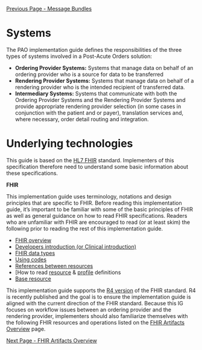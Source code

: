 [Previous Page - Message Bundles](message_bundles.html)

# Systems
The PAO implementation guide defines the responsibilities of the three types of systems involved in a Post-Acute Orders solution:
* **Ordering Provider Systems:**  Systems that manage data on behalf of an ordering provider who is a source for data to be transferred
* **Rendering Provider Systems:**  Systems that manage data on behalf of a rendering provider who is the intended recipient of transferred data.
* **Intermediary Systems:** Systems that communicate with both the Ordering Provider Systems and the Rendering Provider Systems and provide appropriate rendering provider selection (in some cases in conjunction with the patient and or payer), translation services and, where necessary, order detail routing and integration.

# Underlying technologies
This guide is based on the [HL7 FHIR](http://http://www.hl7.org/implement/standards/product_brief.cfm?product_id=491) standard. Implementers of this specification therefore need to understand some basic information about these specifications.

**FHIR**

This implementation guide uses terminology, notations and design principles that are specific to FHIR. Before reading this implementation guide, it’s important to be familiar with some of the basic principles of FHIR as well as general guidance on how to read FHIR specifications. Readers who are unfamiliar with FHIR are encouraged to read (or at least skim) the following prior to reading the rest of this implementation guide.

* 	[FHIR overview](http://www.hl7.org/fhir/overview.html)
* 	[Developers introduction (or Clinical introduction)](http://www.hl7.org/fhir/overview-dev.html)
* 	[FHIR data types](http://www.hl7.org/fhir/datatypes.html)
* 	[Using codes](http://www.hl7.org/fhir/codesystem.html)
* 	[References between resources](http://www.hl7.org/fhir/references.html)
* 	[How to read [resource](http://www.hl7.org/fhir/resourcelist.html) & [profile](http://www.hl7.org/fhir/profiling.html) definitions
* 	[Base resource](http://www.hl7.org/fhir/STU3/resource.html)

This implementation guide supports the [R4 version](http://http://hl7.org/fhir/) of the FHIR standard. R4 is recently published and the goal is to ensure the implementation guide is aligned with the current direction of the FHIR standard.
Because this IG focuses on workflow issues between an ordering provider and the rendering provider, implementers should also familiarize themselves with the following FHIR resources and operations listed on the [FHIR Artifacts Overview](http://http://build.fhir.org/ig/HL7/dme-orders/fhir_artifacts_overview.html) page.

[Next Page - FHIR Artifacts Overview](fhir_artifacts_overview.html)